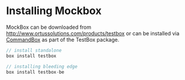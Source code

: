 # Installing Mockbox

MockBox can be downloaded from http://www.ortussolutions.com/products/testbox or can be installed via [CommandBox](http://www.ortussolutions.com/products/commandbox) as part of the  TestBox package.

```javascript
// install standalone
box install testbox

// installing bleeding edge
box install testbox-be
```
